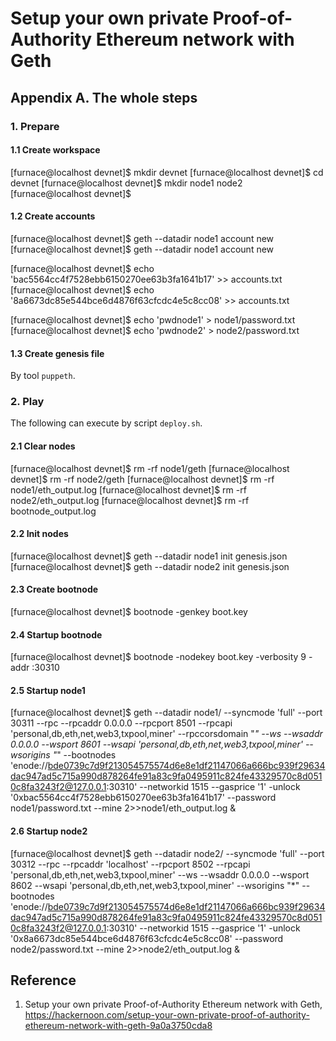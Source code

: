 # Setup your own private Proof-of-Authority Ethereum network with Geth

## Appendix A. The whole steps

### 1. Prepare
#### 1.1 Create workspace
[furnace@localhost devnet]$ mkdir devnet
[furnace@localhost devnet]$ cd devnet
[furnace@localhost devnet]$ mkdir node1 node2
[furnace@localhost devnet]$

#### 1.2 Create accounts
[furnace@localhost devnet]$ geth --datadir node1 account new
[furnace@localhost devnet]$ geth --datadir node1 account new

[furnace@localhost devnet]$ echo 'bac5564cc4f7528ebb6150270ee63b3fa1641b17' >> accounts.txt
[furnace@localhost devnet]$ echo '8a6673dc85e544bce6d4876f63cfcdc4e5c8cc08' >> accounts.txt

[furnace@localhost devnet]$ echo 'pwdnode1' > node1/password.txt
[furnace@localhost devnet]$ echo 'pwdnode2' > node2/password.txt

#### 1.3 Create genesis file
By tool `puppeth`.

### 2. Play
The following can execute by script `deploy.sh`.

#### 2.1 Clear nodes
[furnace@localhost devnet]$ rm -rf node1/geth
[furnace@localhost devnet]$ rm -rf node2/geth
[furnace@localhost devnet]$ rm -rf node1/eth_output.log
[furnace@localhost devnet]$ rm -rf node2/eth_output.log
[furnace@localhost devnet]$ rm -rf bootnode_output.log

#### 2.2 Init nodes
[furnace@localhost devnet]$ geth --datadir node1 init genesis.json
[furnace@localhost devnet]$ geth --datadir node2 init genesis.json

#### 2.3 Create bootnode
[furnace@localhost devnet]$ bootnode -genkey boot.key

#### 2.4 Startup bootnode
[furnace@localhost devnet]$ bootnode -nodekey boot.key -verbosity 9 -addr :30310

#### 2.5 Startup node1
[furnace@localhost devnet]$ geth --datadir node1/ --syncmode 'full' --port 30311 --rpc --rpcaddr 0.0.0.0 --rpcport 8501 --rpcapi 'personal,db,eth,net,web3,txpool,miner' --rpccorsdomain "*" --ws --wsaddr 0.0.0.0 --wsport 8601 --wsapi 'personal,db,eth,net,web3,txpool,miner' --wsorigins "*" --bootnodes 'enode://bde0739c7d9f213054575574d6e8e1df21147066a666bc939f29634dac947ad5c715a990d878264fe91a83c9fa0495911c824fe43329570c8d0510c8fa3243f2@127.0.0.1:30310' --networkid 1515 --gasprice '1' -unlock '0xbac5564cc4f7528ebb6150270ee63b3fa1641b17' --password node1/password.txt --mine 2>>node1/eth_output.log &

#### 2.6 Startup node2
[furnace@localhost devnet]$ geth --datadir node2/ --syncmode 'full' --port 30312 --rpc --rpcaddr 'localhost' --rpcport 8502 --rpcapi 'personal,db,eth,net,web3,txpool,miner' --ws --wsaddr 0.0.0.0 --wsport 8602 --wsapi 'personal,db,eth,net,web3,txpool,miner' --wsorigins "*" --bootnodes 'enode://bde0739c7d9f213054575574d6e8e1df21147066a666bc939f29634dac947ad5c715a990d878264fe91a83c9fa0495911c824fe43329570c8d0510c8fa3243f2@127.0.0.1:30310' --networkid 1515 --gasprice '1' -unlock '0x8a6673dc85e544bce6d4876f63cfcdc4e5c8cc08' --password node2/password.txt --mine 2>>node2/eth_output.log &

## Reference
1. Setup your own private Proof-of-Authority Ethereum network with Geth, https://hackernoon.com/setup-your-own-private-proof-of-authority-ethereum-network-with-geth-9a0a3750cda8
